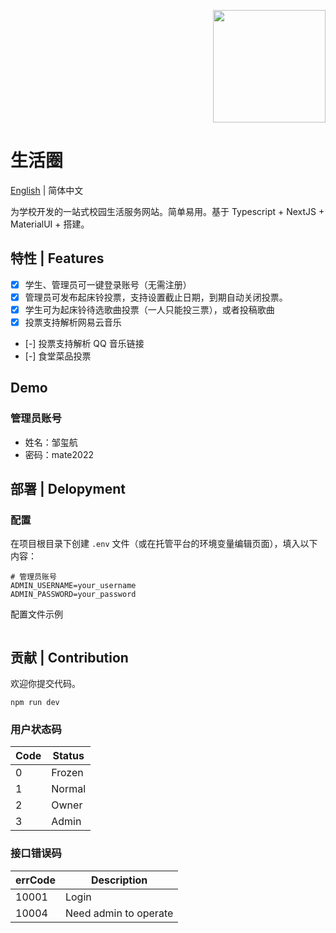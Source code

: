 <p align="right">
  <a href="#">
    <img width="180" src="https://mate.cflsgx.top/icon/original.png">
  </a>
</p>

# 生活圈

[English](./README-en.md) | 简体中文

为学校开发的一站式校园生活服务网站。简单易用。基于 Typescript + NextJS + MaterialUI + 搭建。

## 特性 | Features

-   [x] 学生、管理员可一键登录账号（无需注册）
-   [x] 管理员可发布起床铃投票，支持设置截止日期，到期自动关闭投票。
-   [x] 学生可为起床铃待选歌曲投票（一人只能投三票），或者投稿歌曲
-   [x] 投票支持解析网易云音乐
-   [-] 投票支持解析 QQ 音乐链接
-   [-] 食堂菜品投票

## Demo

### 管理员账号

-   姓名：邹玺航
-   密码：mate2022

## 部署 | Delopyment

### 配置

在项目根目录下创建 `.env` 文件（或在托管平台的环境变量编辑页面），填入以下内容：

```env
# 管理员账号
ADMIN_USERNAME=your_username
ADMIN_PASSWORD=your_password
```

配置文件示例

```js

```

## 贡献 | Contribution

欢迎你提交代码。

```
npm run dev
```

### 用户状态码

| Code | Status |
| ---- | ------ |
| 0    | Frozen |
| 1    | Normal |
| 2    | Owner  |
| 3    | Admin  |

### 接口错误码

| errCode | Description           |
| ------- | --------------------- |
| 10001   | Login                 |
| 10004   | Need admin to operate |
